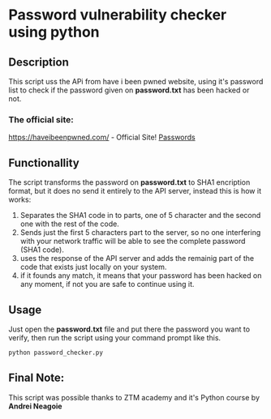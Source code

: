 # Password vulnerability checker using python

## Description
This script uss the APi from have i been pwned website, using it's password list to check if the password given on **password.txt** has been hacked or not.

### The official site:


https://haveibeenpwned.com/ - Official Site!
[Passwords](https://haveibeenpwned.com/Passwords)

## Functionallity 
The script transforms the password on **password.txt** to SHA1 encription format, but it does no send it entirely to the API server, instead this is how it works:

  1) Separates the SHA1 code in to parts, one of 5 character and the second one with the rest of the code.
  2) Sends just the first 5 characters part to the server, so no one interfering with your network traffic will be able to see the complete password (SHA1 code).
  3) uses the response of the API server and adds the remainig part of the code that exists just locally on your system.
  4) if it founds any match, it means that your password has been hacked on any moment, if not you are safe to continue using it.

## Usage
Just open the **password.txt** file and put there the password you want to verify, then run the script using your command prompt like this.

```python
python password_checker.py
```

## Final Note:

This script was possible thanks to ZTM academy and it's Python course by **Andrei Neagoie**